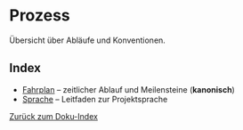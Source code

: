 # Prozess

Übersicht über Abläufe und Konventionen.

## Index
- [Fahrplan](fahrplan.md) – zeitlicher Ablauf und Meilensteine (**kanonisch**)
- [Sprache](sprache.md) – Leitfaden zur Projektsprache

[Zurück zum Doku-Index](../README.md)

